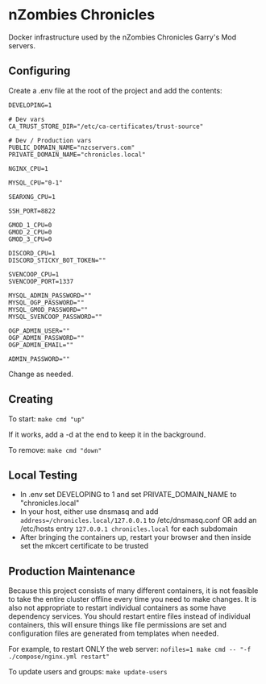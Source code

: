# nZombies Chronicles
Docker infrastructure used by the nZombies Chronicles Garry's Mod servers. 

## Configuring
Create a .env file at the root of the project and add the contents:

```
DEVELOPING=1

# Dev vars
CA_TRUST_STORE_DIR="/etc/ca-certificates/trust-source"

# Dev / Production vars
PUBLIC_DOMAIN_NAME="nzcservers.com"
PRIVATE_DOMAIN_NAME="chronicles.local"

NGINX_CPU=1

MYSQL_CPU="0-1"

SEARXNG_CPU=1

SSH_PORT=8822

GMOD_1_CPU=0
GMOD_2_CPU=0
GMOD_3_CPU=0

DISCORD_CPU=1
DISCORD_STICKY_BOT_TOKEN=""

SVENCOOP_CPU=1
SVENCOOP_PORT=1337

MYSQL_ADMIN_PASSWORD=""
MYSQL_OGP_PASSWORD=""
MYSQL_GMOD_PASSWORD=""
MYSQL_SVENCOOP_PASSWORD=""

OGP_ADMIN_USER=""
OGP_ADMIN_PASSWORD=""
OGP_ADMIN_EMAIL=""

ADMIN_PASSWORD=""
```

Change as needed.

## Creating
To start:
`make cmd "up"`

If it works, add a -d at the end to keep it in the background.

To remove:
`make cmd "down"`

## Local Testing
* In .env set DEVELOPING to 1 and set PRIVATE\_DOMAIN\_NAME to "chronicles.local"
* In your host, either use dnsmasq and add `address=/chronicles.local/127.0.0.1` to /etc/dnsmasq.conf OR add an /etc/hosts entry `127.0.0.1 chronicles.local` for each subdomain
* After bringing the containers up, restart your browser and then inside set the mkcert certificate to be trusted

## Production Maintenance
Because this project consists of many different containers, it is not feasible to take the entire cluster offline every time you need to make changes. It is also not appropriate to restart individual containers as some have dependency services. You should restart entire files instead of individual containers, this will ensure things like file permissions are set and configuration files are generated from templates when needed.

For example, to restart ONLY the web server:
`nofiles=1 make cmd -- "-f ./compose/nginx.yml restart"`

To update users and groups: `make update-users`

